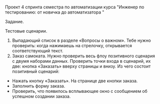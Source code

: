 Проект 4 спринта семестра по автоматизации курса "Инженер по тестированию: от новичка до автоматизатора
"

Задание.

Тестовые сценарии.
1. Выпадающий список в разделе «Вопросы о важном». Тебе нужно проверить: когда нажимаешь на стрелочку, открывается соответствующий текст.
2. Заказ самоката. Нужно проверить весь флоу позитивного сценария с двумя наборами данных. Проверить точки входа в сценарий, их две: кнопка «Заказать» вверху страницы и внизу.
Из чего состоит позитивный сценарий:
- Нажать кнопку «Заказать». На странице две кнопки заказа.
- Заполнить форму заказа.
- Проверить, что появилось всплывающее окно с сообщением об успешном создании заказа.
